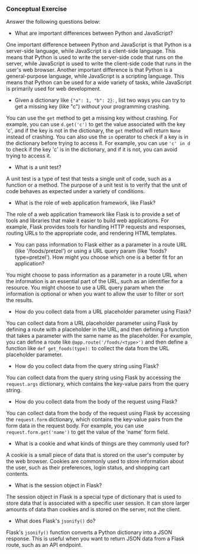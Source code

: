 ### Conceptual Exercise

Answer the following questions below:

- What are important differences between Python and JavaScript?

One important difference between Python and JavaScript is that Python is a server-side language, while JavaScript is a client-side language. This means that Python is used to write the server-side code that runs on the server, while JavaScript is used to write the client-side code that runs in the user's web browser. Another important difference is that Python is a general-purpose language, while JavaScript is a scripting language. This means that Python can be used for a wide variety of tasks, while JavaScript is primarily used for web development.

- Given a dictionary like ``{"a": 1, "b": 2}``: , list two ways you
  can try to get a missing key (like "c") *without* your programming
  crashing.

You can use the `get` method to get a missing key without crashing. For example, you can use `d.get('c')` to get the value associated with the key 'c', and if the key is not in the dictionary, the `get` method will return `None` instead of crashing. You can also use the `in` operator to check if a key is in the dictionary before trying to access it. For example, you can use `'c' in d` to check if the key 'c' is in the dictionary, and if it is not, you can avoid trying to access it.

- What is a unit test?

A unit test is a type of test that tests a single unit of code, such as a function or a method. The purpose of a unit test is to verify that the unit of code behaves as expected under a variety of conditions.

- What is the role of web application framework, like Flask?

The role of a web application framework like Flask is to provide a set of tools and libraries that make it easier to build web applications. For example, Flask provides tools for handling HTTP requests and responses, routing URLs to the appropriate code, and rendering HTML templates. 

- You can pass information to Flask either as a parameter in a route URL
  (like '/foods/pretzel') or using a URL query param (like
  'foods?type=pretzel'). How might you choose which one is a better fit
  for an application?

You might choose to pass information as a parameter in a route URL when the information is an essential part of the URL, such as an identifier for a resource. You might choose to use a URL query param when the information is optional or when you want to allow the user to filter or sort the results.

- How do you collect data from a URL placeholder parameter using Flask?

You can collect data from a URL placeholder parameter using Flask by defining a route with a placeholder in the URL, and then defining a function that takes a parameter with the same name as the placeholder. For example, you can define a route like `@app.route('/foods/<type>')` and then define a function like `def get_foods(type):` to collect the data from the URL placeholder parameter.

- How do you collect data from the query string using Flask?

You can collect data from the query string using Flask by accessing the `request.args` dictionary, which contains the key-value pairs from the query string.

- How do you collect data from the body of the request using Flask?

You can collect data from the body of the request using Flask by accessing the `request.form` dictionary, which contains the key-value pairs from the form data in the request body. For example, you can use `request.form.get('name')` to get the value of the 'name' form field.

- What is a cookie and what kinds of things are they commonly used for?

A cookie is a small piece of data that is stored on the user's computer by the web browser. Cookies are commonly used to store information about the user, such as their preferences, login status, and shopping cart contents.

- What is the session object in Flask?

The session object in Flask is a special type of dictionary that is used to store data that is associated with a specific user session. It can store larger amounts of data than cookies and is stored on the server, not the client.

- What does Flask's `jsonify()` do?

Flask's `jsonify()` function converts a Python dictionary into a JSON response. This is useful when you want to return JSON data from a Flask route, such as an API endpoint.

